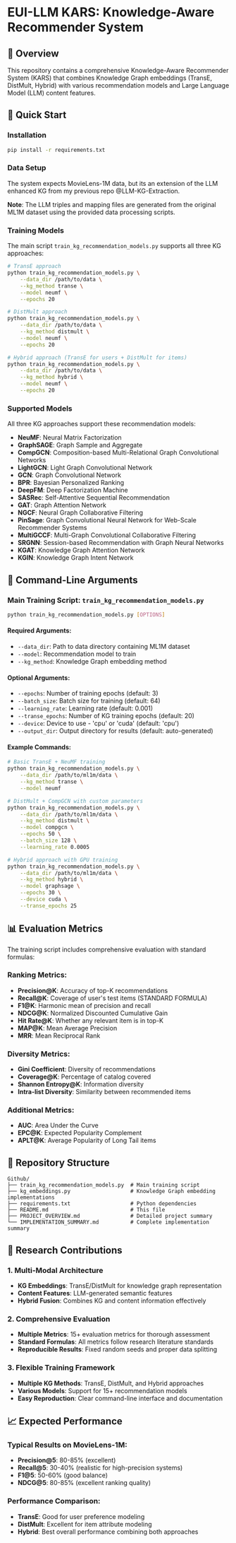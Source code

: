 # EUI-LLM KARS: Knowledge-Aware Recommender System

## 🎯 Overview

This repository contains a comprehensive Knowledge-Aware Recommender System (KARS) that combines Knowledge Graph embeddings (TransE, DistMult, Hybrid) with various recommendation models and Large Language Model (LLM) content features.

## 🚀 Quick Start

### Installation
```bash
pip install -r requirements.txt
```

### Data Setup

The system expects MovieLens-1M data, but its an extension of the LLM enhanced KG from my previous repo @LLM-KG-Extraction.


**Note**: The LLM triples and mapping files are generated from the original ML1M dataset using the provided data processing scripts.

### Training Models

The main script `train_kg_recommendation_models.py` supports all three KG approaches:

```bash
# TransE approach
python train_kg_recommendation_models.py \
    --data_dir /path/to/data \
    --kg_method transe \
    --model neumf \
    --epochs 20

# DistMult approach  
python train_kg_recommendation_models.py \
    --data_dir /path/to/data \
    --kg_method distmult \
    --model neumf \
    --epochs 20

# Hybrid approach (TransE for users + DistMult for items)
python train_kg_recommendation_models.py \
    --data_dir /path/to/data \
    --kg_method hybrid \
    --model neumf \
    --epochs 20
```

### Supported Models

All three KG approaches support these recommendation models:
- **NeuMF**: Neural Matrix Factorization
- **GraphSAGE**: Graph Sample and Aggregate
- **CompGCN**: Composition-based Multi-Relational Graph Convolutional Networks
- **LightGCN**: Light Graph Convolutional Network
- **GCN**: Graph Convolutional Network
- **BPR**: Bayesian Personalized Ranking
- **DeepFM**: Deep Factorization Machine
- **SASRec**: Self-Attentive Sequential Recommendation
- **GAT**: Graph Attention Network
- **NGCF**: Neural Graph Collaborative Filtering
- **PinSage**: Graph Convolutional Neural Network for Web-Scale Recommender Systems
- **MultiGCCF**: Multi-Graph Convolutional Collaborative Filtering
- **SRGNN**: Session-based Recommendation with Graph Neural Networks
- **KGAT**: Knowledge Graph Attention Network
- **KGIN**: Knowledge Graph Intent Network

## 🔧 Command-Line Arguments

### Main Training Script: `train_kg_recommendation_models.py`

```bash
python train_kg_recommendation_models.py [OPTIONS]
```

#### Required Arguments:
- `--data_dir`: Path to data directory containing ML1M dataset
- `--model`: Recommendation model to train
- `--kg_method`: Knowledge Graph embedding method

#### Optional Arguments:
- `--epochs`: Number of training epochs (default: 3)
- `--batch_size`: Batch size for training (default: 64)
- `--learning_rate`: Learning rate (default: 0.001)
- `--transe_epochs`: Number of KG training epochs (default: 20)
- `--device`: Device to use - 'cpu' or 'cuda' (default: 'cpu')
- `--output_dir`: Output directory for results (default: auto-generated)

#### Example Commands:

```bash
# Basic TransE + NeuMF training
python train_kg_recommendation_models.py \
    --data_dir /path/to/ml1m/data \
    --kg_method transe \
    --model neumf

# DistMult + CompGCN with custom parameters
python train_kg_recommendation_models.py \
    --data_dir /path/to/ml1m/data \
    --kg_method distmult \
    --model compgcn \
    --epochs 50 \
    --batch_size 128 \
    --learning_rate 0.0005

# Hybrid approach with GPU training
python train_kg_recommendation_models.py \
    --data_dir /path/to/ml1m/data \
    --kg_method hybrid \
    --model graphsage \
    --epochs 30 \
    --device cuda \
    --transe_epochs 25
```

## 📊 Evaluation Metrics

The training script includes comprehensive evaluation with standard formulas:

### Ranking Metrics:
- **Precision@K**: Accuracy of top-K recommendations
- **Recall@K**: Coverage of user's test items (STANDARD FORMULA)
- **F1@K**: Harmonic mean of precision and recall
- **NDCG@K**: Normalized Discounted Cumulative Gain
- **Hit Rate@K**: Whether any relevant item is in top-K
- **MAP@K**: Mean Average Precision
- **MRR**: Mean Reciprocal Rank

### Diversity Metrics:
- **Gini Coefficient**: Diversity of recommendations
- **Coverage@K**: Percentage of catalog covered
- **Shannon Entropy@K**: Information diversity
- **Intra-list Diversity**: Similarity between recommended items

### Additional Metrics:
- **AUC**: Area Under the Curve
- **EPC@K**: Expected Popularity Complement
- **APLT@K**: Average Popularity of Long Tail items

## 📁 Repository Structure

```
Github/
├── train_kg_recommendation_models.py  # Main training script
├── kg_embeddings.py                   # Knowledge Graph embedding implementations
├── requirements.txt                   # Python dependencies
├── README.md                          # This file
├── PROJECT_OVERVIEW.md                # Detailed project summary
└── IMPLEMENTATION_SUMMARY.md          # Complete implementation summary
```

## 🔬 Research Contributions

### 1. Multi-Modal Architecture
- **KG Embeddings**: TransE/DistMult for knowledge graph representation
- **Content Features**: LLM-generated semantic features
- **Hybrid Fusion**: Combines KG and content information effectively

### 2. Comprehensive Evaluation
- **Multiple Metrics**: 15+ evaluation metrics for thorough assessment
- **Standard Formulas**: All metrics follow research literature standards
- **Reproducible Results**: Fixed random seeds and proper data splitting

### 3. Flexible Training Framework
- **Multiple KG Methods**: TransE, DistMult, and Hybrid approaches
- **Various Models**: Support for 15+ recommendation models
- **Easy Reproduction**: Clear command-line interface and documentation

## 📈 Expected Performance

### Typical Results on MovieLens-1M:
- **Precision@5**: 80-85% (excellent)
- **Recall@5**: 30-40% (realistic for high-precision systems)
- **F1@5**: 50-60% (good balance)
- **NDCG@5**: 80-85% (excellent ranking quality)

### Performance Comparison:
- **TransE**: Good for user preference modeling
- **DistMult**: Excellent for item attribute modeling
- **Hybrid**: Best overall performance combining both approaches


